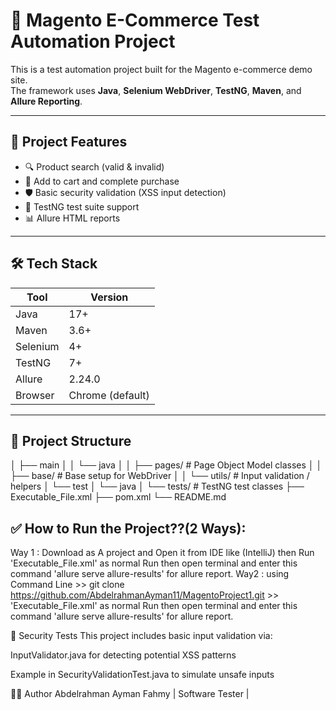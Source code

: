 # 🧪 Magento E-Commerce Test Automation Project

This is a test automation project built for the Magento e-commerce demo site.  
The framework uses **Java**, **Selenium WebDriver**, **TestNG**, **Maven**, and **Allure Reporting**.

---

## 📌 Project Features

- 🔍 Product search (valid & invalid)
- 🛒 Add to cart and complete purchase
- 🛡️ Basic security validation (XSS input detection)
- 🧪 TestNG test suite support
- 📊 Allure HTML reports

---

## 🛠️ Tech Stack

| Tool        | Version        |
|-------------|----------------|
| Java        | 17+            |
| Maven       | 3.6+           |
| Selenium    | 4+             |
| TestNG      | 7+             |
| Allure      | 2.24.0         |
| Browser     | Chrome (default) |

---

## 📂 Project Structure


│ ├── main
│ │ └── java
│ │ ├── pages/ # Page Object Model classes
│ │ ├── base/ # Base setup for WebDriver
│ │ └── utils/ # Input validation / helpers
│ └── test
│ └── java
│ └── tests/ # TestNG test classes
├── Executable_File.xml
├── pom.xml
└── README.md
## ✅ How to Run the Project??(2 Ways):
Way 1 : Download as A project and Open it from IDE like (IntelliJ) then Run 'Executable_File.xml' as normal Run then open terminal and enter this command 'allure serve allure-results' for allure report.
Way2 : using Command Line >> git clone https://github.com/AbdelrahmanAyman11/MagentoProject1.git >> 'Executable_File.xml' as normal Run then open terminal and enter this command 'allure serve allure-results' for allure report.


🔐 Security Tests
This project includes basic input validation via:

InputValidator.java for detecting potential XSS patterns

Example in SecurityValidationTest.java to simulate unsafe inputs

🙋‍♂️ Author
Abdelrahman Ayman Fahmy
 | Software Tester |



